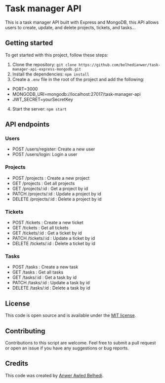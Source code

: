 # Task manager API
This is a task manager API built with Express and MongoDB, this API allows users to create, update, and delete projects, tickets, and tasks...

## Getting started

To get started with this project, follow these steps:

1. Clone the repository: `git clone https://github.com/belhedianwer/task-manager-api-express-mongodb.git`
2. Install the dependencies: `npm install`
3. Create a `.env` file in the root of the project and add the following:

- PORT=3000
- MONGODB_URI=mongodb://localhost:27017/task-manager-api
- JWT_SECRET=yourSecretKey

4. Start the server: `npm start`

## API endpoints

### Users

- POST /users/register: Create a new user
- POST /users/login: Login a user

### Projects

- POST /projects : Create a new project
- GET /projects : Get all projects
- GET /projects/:id : Get a project by id
- PATCH /projects/:id : Update a project by id
- DELETE /projects/:id : Delete a project by id

### Tickets

- POST /tickets : Create a new ticket
- GET /tickets : Get all tickets
- GET /tickets/:id : Get a ticket by id
- PATCH /tickets/:id : Update a ticket by id
- DELETE /tickets/:id : Delete a ticket by id

### Tasks

- POST /tasks : Create a new task
- GET /tasks : Get all tasks
- GET /tasks/:id : Get a task by id
- PATCH /tasks/:id : Update a task by id
- DELETE /tasks/:id : Delete a task by id

## License

This code is open source and is available under the [MIT license](LICENSE).

## Contributing

Contributions to this script are welcome. Feel free to submit a pull request or open an issue if you have any suggestions or bug reports.

## Credits

This code was created by [Anwer Awled Belhedi](https://github.com/belhedianwer).
